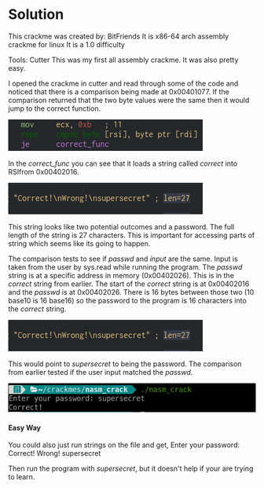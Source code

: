 # Solution
This crackme was created by: BitFriends
It is x86-64 arch assembly crackme for linux 
It is a 1.0 difficulty

Tools: Cutter
This was my first all assembly crackme. It was also pretty easy.

I opened the crackme in cutter and read through some of the code and noticed that there is a comparison being made at 0x00401077. If the comparison returned that the two byte values were the same then it would jump to the correct function.

![cmp-pic](https://github.com/VJMumphrey/Crackme-Writeups/blob/main/nasm_crack/screenshots/cmp_pic.png)

In the *correct_func* you can see that it loads a string called *correct* into RSIfrom 0x00402016. 

![correct-string](https://github.com/VJMumphrey/Crackme-Writeups/blob/main/nasm_crack/screenshots/correct_string.png)

This string looks like two potential outcomes and a password. The full length of the string is 27 characters. This is important for accessing parts of string which seems like its going to happen.

The comparison tests to see if *passwd* and *input* are the same. Input is taken from the user by sys.read while running the program. The *passwd* string is at a specific address in memory (0x00402026). This is in the *correct* string from earlier. The start of the *correct* string is at 0x00402016 and the *passwd* is at 0x00402026. There is 16 bytes between those two (10 base10 is 16 base16) so the password to the program is 16 characters into the *correct* string.

![correct-string](https://github.com/VJMumphrey/Crackme-Writeups/blob/main/nasm_crack/screenshots/correct_string.png)

This would point to *supersecret* to being the password. The comparison from earlier tested if the user input matched the *passwd*.

![final-result](https://github.com/VJMumphrey/Crackme-Writeups/blob/main/nasm_crack/screenshots/final_result.png)

#### Easy Way
You could also just run strings on the file and get,
Enter your password: 
Correct!
Wrong!
supersecret

Then run the program with *supersecret*, but it doesn't help if your are trying to learn. 
